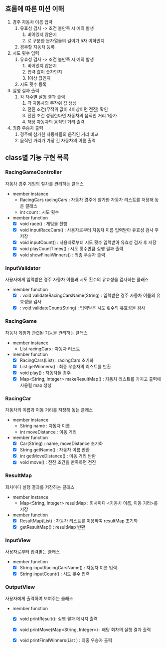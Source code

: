 ## 흐름에 따른 미션 이해

1. 경주 자동차 이름 입력
   1. 유효성 검사 -> 조건 불만족 시 예외 발생
      1. 비어있지 않은지
      2. 로 구분한 문자열들의 길이가 5자 이하인지
   2. 경주할 자동차 등록
2. 시도 횟수 입력
   1. 유효성 검사 -> 조건 불만족 시 예외 발생
      1. 비어있지 않은지
      2. 입력 값이 숫자인지
      3. 1이상 값인지
   2. 시도 횟수 등록
3. 실행 결과 출력
   1. 각 차수별 실행 결과 출력
      1. 각 자동차의 무작위 값 생성
      2. 전진 조건(무작위 값이 4이상이면 전진) 확인
      3. 전진 조건 성립한다면 자동차의 움직인 거리 1증가
      4. 해당 자동차의 움직인 거리 출력
4. 최종 우승자 출력
   1. 경주에 참가한 자동차들의 움직인 거리 비교
   2. 움직인 거리가 가장 긴 자동차의 이름 출력

## class별 기능 구현 목록

### RacingGameController
자동차 경주 게임의 절차를 관리하는 클래스

- member instance
  - RacingCars racingCars : 자동차 경주에 참가한 자동차 리스트를 저장해 놓은 클래스
  - int count : 시도 횟수
- member function
  - [x] void race() : 게임을 진행
  - [x] void inputRaceCars() : 사용자로부터 자동차 이름 입력받아 유효성 검사 후 저장
  - [x] void inputCount() : 사용자로부터 시도 횟수 입력받아 유효성 검사 후 저장
  - [x] void playCountTimes() : 시도 횟수만큼 실행 결과 출력
  - [x] void showFinalWinners() : 최종 우승자 출력

### InputValidator
사용자에게 입력받은 경주 자동차 이름과 시도 횟수의 유효성을 검사하는 클래스

- member function
  - [x] : void validateRacingCarsName(String) : 입력받은 경주 자동차 이름의 유효성을 검사
  - [x] : void validateCount(String) : 입력받은 시도 횟수의 유효성을 검사

### RacingGame
자동차 게임과 관련된 기능을 관리하는 클래스

- member instance
   - List<String> racingCars : 자동차 리스트
- member function
   - [x] RacingCars(List<String>) : racingCars 초기화
   - [x] List <String> getWinners() : 최종 우승자의 리스트를 반환
   - [x] void play() : 자동차들 경주
   - [x] Map<String, Integer> makeResultMap() : 자동차 리스트를 가지고 출력에 사용될 map 생성
  
### RacingCar
자동차의 이름과 이동 거리를 저장해 놓는 클래스

- member instance
   - String name : 자동차 이름
   - int moveDistance : 이동 거리
- member function
   - [x] Car(String) : name, moveDistance 초기화
   - [x] String getName() : 자동차 이름 반환
   - [x] int getMoveDistance() : 이동 거리 반환
   - [x] void move() : 전진 조건을 만족하면 전진

### ResultMap
회차마다 실행 결과를 저장하는 클래스

- member instance
  - Map<String, Integer> resultMap : 회차마다 <자동차 이름, 이동 거리>를 저장
- member function
  - [x] ResultMap(List<RacingCar>) : 자동차 리스트를 이용하여 resultMap 초기화
  - [x] getResultMap() : resultMap 반환

### InputView
사용자로부터 입력받는 클래스

- member function
  - [x] String inputRacingCarsName() : 자동차 이름 입력
  - [x] String inputCount() : 시도 횟수 입력

### OutputView
사용자에게 출력하여 보여주는 클래스

- member function
   - [x] void printResult(): 실행 결과 메시지 출력
   - [x] void printMove(Map<String, Integer>) : 해당 회차의 실행 결과 출력
   - [x] void printFinalWinners(List <String>) : 최종 우승자 출력

